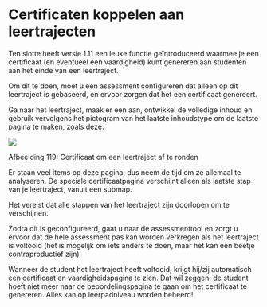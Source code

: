 # Certificaten koppelen aan leertrajecten

Ten slotte heeft versie 1.11 een leuke functie geïntroduceerd waarmee je een certificaat \(en eventueel een vaardigheid\) kunt genereren aan studenten aan het einde van een leertraject.

Om dit te doen, moet u een assessment configureren dat alleen op dit leertraject is gebaseerd, en ervoor zorgen dat het een certificaat genereert.

Ga naar het leertraject, maak er een aan, ontwikkel de volledige inhoud en gebruik vervolgens het pictogram van het laatste inhoudstype om de laatste pagina te maken, zoals deze.

![](../../.gitbook/assets/image16%20%288%29.png)

Afbeelding 119: Certificaat om een leertraject af te ronden

Er staan veel items op deze pagina, dus neem de tijd om ze allemaal te analyseren. De speciale certificaatpagina verschijnt alleen als laatste stap van je leertraject, vanuit een submap.

Het vereist dat alle stappen van het leertraject zijn doorlopen om te verschijnen.

Zodra dit is geconfigureerd, gaat u naar de assessmenttool en zorgt u ervoor dat de hele assessment pas kan worden verkregen als het leertraject is voltooid \(het is mogelijk om iets anders te doen, maar het kan een beetje contraproductief zijn\).

Wanneer de student het leertraject heeft voltooid, krijgt hij/zij automatisch een certificaat en vaardigheidspagina te zien. Dat wil zeggen: de student hoeft niet meer naar de beoordelingspagina te gaan om het certificaat te genereren. Alles kan op leerpadniveau worden beheerd!

